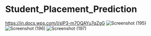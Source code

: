 # Student_Placement_Prediction
https://in.docs.wps.com/l/sIP3-m7OQAYu7qZgG
![Screenshot (195)](https://user-images.githubusercontent.com/106865923/187060057-2406d4e1-74aa-41b9-a90e-accedb9d10d8.png)
![Screenshot (196)](https://user-images.githubusercontent.com/106865923/187060063-e5d38308-dde1-4a07-89cc-9772e5e13594.png)
![Screenshot (197)](https://user-images.githubusercontent.com/106865923/187060067-5005bd04-eabb-4ad4-a840-6ed0d7a35f10.png)

